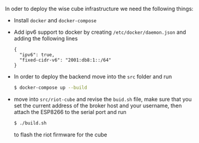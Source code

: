 In oder to deploy the wise cube infrastructure we need the following things:

- Install `docker` and `docker-compose`

- Add ipv6 support to docker by creating `/etc/docker/daemon.json` and adding the following lines

  ```
  {
    "ipv6": true,
    "fixed-cidr-v6": "2001:db8:1::/64"
  }
  ```

- In order to deploy the backend move into the `src` folder and run 

  ```bash
  $ docker-compose up --build
  ```

- move into `src/riot-cube` and revise the `buid.sh` file, make sure that you set the current address of the broker host and your username, then attach the ESP8266 to the serial port and run 

  ```bash
  $ ./build.sh
  ```

  to flash the riot firmware for the cube